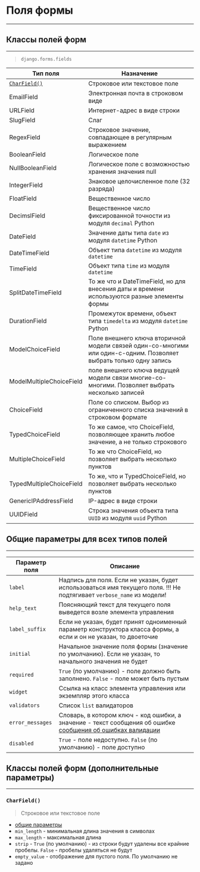 # Поля формы
---
## Классы полей форм
---
>`django.forms.fields`

|Тип поля|Назначение|
|---|---|
|[`CharField()`](#`CharField()`)|Строковое или текстовое поле|
|EmailField|Электронная почта в строковом виде|
|URLField|Интернет-адрес в виде строки|
|SlugField|Слаг|
|RegexField|Строковое значение, совпадающее в регулярным выражением|
|BooleanField|Логическое поле|
|NullBooleanField|Логическое поле с возможностью хранения значения null|
|IntegerField|Знаковое целочисленное поле (32 разряда)|
|FloatField|Вещественное число|
|DecimslField|Вещественное число фиксированной точности из модуля `decimal` Python|
|DateField|Значение даты типа `date` из модуля `datetime` Python|
|DateTimeField|Объект типа `datetime` из модуля `datetime`|
|TimeField|Объект типа `time` из модуля `datetime`|
|SplitDateTimeField|То же что и DateTimeField, но для внесения даты и времени используются разные элементы формы|
|DurationField|Промежуток времени, объект типа `timedelta` из модуля `datetime` Python|
|ModelChoiceField|Поле внешнего ключа вторичной модели связей один-со-многими или один-с-одним. Позволяет выбрать только одну запись|
|ModelMultipleChoiceField|поле внешнего ключа ведущей модели связи многие-со-многими. Позволяет выбрать несколько записей|
|ChoiceField|Поле со списком. Выбор из ограниченного списка значений в строковом формате|
|TypedChoiceField|То же самое, что ChoiceField, позволяющее хранить любое значение, а не только строкового|
|MultipleChoiceField|То же что ChoiceField, но позволяет выбрать несколько пунктов|
|TypedMultipleChoiceField|То же, что и TypedChoiceField, но позволяет выбрать несколько пунктов|
|GenericIPAddressField|IP-адрес в виде строки|
|UUIDField|Строка значения объекта типа `UUID` из модуля `uuid` Python|

## Общие параметры для всех типов полей
---
|Параметр поля|Описание|
|---|---|
|`label`|Надпись для поля. Если не указан, будет использоваться имя текущего поля. !!! Не подтягивает `verbose_name` из модели!|
|`help_text`|Поясняющий текст для текущего поля выведется возле элемента управления|
|`label_suffix`|Если не указан, будет принят одноименный параметр конструктора класса формы, а если и он не указан, то двоеточие|
|`initial`|Начальное значение поля формы (значение по умолчанию). Если не указан, то начального значения не будет|
|`required`|`True` (по умолчанию) - поле должно быть заполнено. `False` - поле может быть пустым|
|`widget`|Ссылка на класс элемента управления или экземпляр этого класса|
|`validators`|Список `list` валидаторов|
|`error_messages`|Словарь, в котором ключ - код ошибки, а значение - текст сообщения об ошибке [сообщения об ошибках валидации](../Валидация/сообщения%20об%20ошибках%20валидации.md)|
|`disabled`|`True` - поле недоступно. `False` (по умолчанию) - поле доступно|

## Классы полей форм (дополнительные параметры)
---
### `CharField()`
> Строковое или текстовое поле
- [общие параметры](#Общие%20параметры%20для%20всех%20типов%20полей)
- `min_length` - минимальная длина значения в символах
- `max_length` - максимальная длина
- `strip` - `True` (по умолчанию) -  из строки будут удалены все крайние пробелы. `False` - пробелы удаляться не будут
- `empty_value` - отображение для пустого поля. По умолчанию не задано

